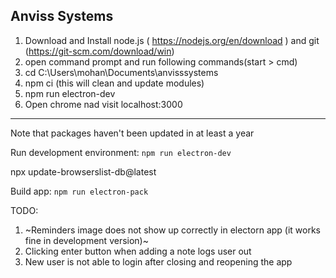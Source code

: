 ## Anviss Systems
1. Download and Install node.js ( https://nodejs.org/en/download ) and git (https://git-scm.com/download/win)
2. open command prompt and run following commands(start > cmd)
3. cd C:\Users\mohan\Documents\anvisssystems 
4. npm ci (this will clean and update modules)
5. npm run electron-dev
6. Open chrome nad visit localhost:3000

-------------------------------------------------------------
Note that packages haven't been updated in at least a year

Run development environment: `npm run electron-dev`

npx update-browserslist-db@latest

Build app: `npm run electron-pack`

TODO:
1. ~Reminders image does not show up correctly in electorn app (it works fine in development version)~
2. Clicking enter button when adding a note logs user out
3. New user is not able to login after closing and reopening the app
